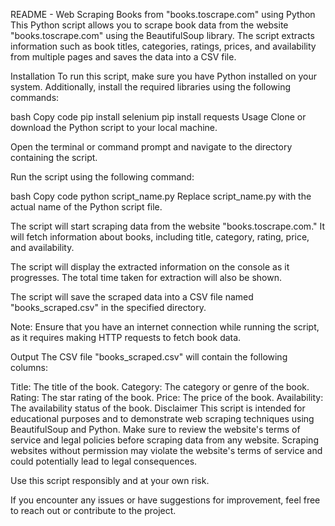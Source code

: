 

README - Web Scraping Books from "books.toscrape.com" using Python
This Python script allows you to scrape book data from the website "books.toscrape.com" using the BeautifulSoup library. The script extracts information such as book titles, categories, ratings, prices, and availability from multiple pages and saves the data into a CSV file.

Installation
To run this script, make sure you have Python installed on your system. Additionally, install the required libraries using the following commands:

bash
Copy code
pip install selenium
pip install requests
Usage
Clone or download the Python script to your local machine.

Open the terminal or command prompt and navigate to the directory containing the script.

Run the script using the following command:

bash
Copy code
python script_name.py
Replace script_name.py with the actual name of the Python script file.

The script will start scraping data from the website "books.toscrape.com." It will fetch information about books, including title, category, rating, price, and availability.

The script will display the extracted information on the console as it progresses. The total time taken for extraction will also be shown.

The script will save the scraped data into a CSV file named "books_scraped.csv" in the specified directory.

Note: Ensure that you have an internet connection while running the script, as it requires making HTTP requests to fetch book data.

Output
The CSV file "books_scraped.csv" will contain the following columns:
 
Title: The title of the book.
Category: The category or genre of the book.
Rating: The star rating of the book.
Price: The price of the book.
Availability: The availability status of the book.
Disclaimer
This script is intended for educational purposes and to demonstrate web scraping techniques using BeautifulSoup and Python. Make sure to review the website's terms of service and legal policies before scraping data from any website. Scraping websites without permission may violate the website's terms of service and could potentially lead to legal consequences.

Use this script responsibly and at your own risk.

If you encounter any issues or have suggestions for improvement, feel free to reach out or contribute to the project.


